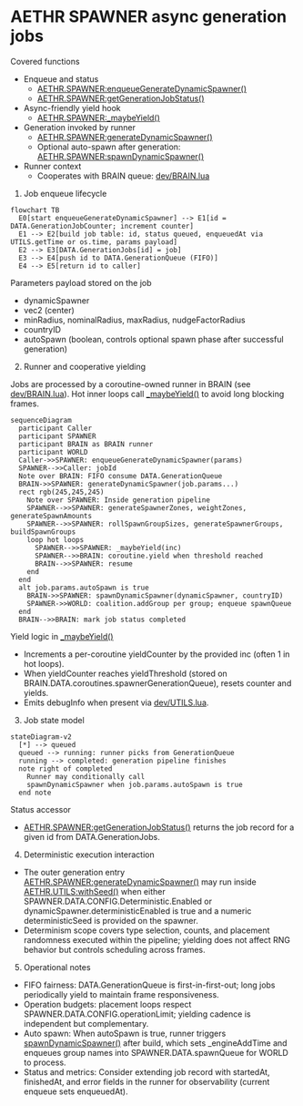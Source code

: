 # AETHR SPAWNER async generation jobs

Covered functions
- Enqueue and status
  - [AETHR.SPAWNER:enqueueGenerateDynamicSpawner()](dev/SPAWNER.lua:520)
  - [AETHR.SPAWNER:getGenerationJobStatus()](dev/SPAWNER.lua:550)
- Async-friendly yield hook
  - [AETHR.SPAWNER:_maybeYield()](dev/SPAWNER.lua:255)
- Generation invoked by runner
  - [AETHR.SPAWNER:generateDynamicSpawner()](dev/SPAWNER.lua:563)
  - Optional auto-spawn after generation: [AETHR.SPAWNER:spawnDynamicSpawner()](dev/SPAWNER.lua:438)
- Runner context
  - Cooperates with BRAIN queue: [dev/BRAIN.lua](dev/BRAIN.lua)


1) Job enqueue lifecycle

```mermaid
flowchart TB
  E0[start enqueueGenerateDynamicSpawner] --> E1[id = DATA.GenerationJobCounter; increment counter]
  E1 --> E2[build job table: id, status queued, enqueuedAt via UTILS.getTime or os.time, params payload]
  E2 --> E3[DATA.GenerationJobs[id] = job]
  E3 --> E4[push id to DATA.GenerationQueue (FIFO)]
  E4 --> E5[return id to caller]
```

Parameters payload stored on the job
- dynamicSpawner
- vec2 (center)
- minRadius, nominalRadius, maxRadius, nudgeFactorRadius
- countryID
- autoSpawn (boolean, controls optional spawn phase after successful generation)


2) Runner and cooperative yielding

Jobs are processed by a coroutine-owned runner in BRAIN (see [dev/BRAIN.lua](dev/BRAIN.lua)). Hot inner loops call [_maybeYield()](dev/SPAWNER.lua:255) to avoid long blocking frames.

```mermaid
sequenceDiagram
  participant Caller
  participant SPAWNER
  participant BRAIN as BRAIN runner
  participant WORLD
  Caller->>SPAWNER: enqueueGenerateDynamicSpawner(params)
  SPAWNER-->>Caller: jobId
  Note over BRAIN: FIFO consume DATA.GenerationQueue
  BRAIN->>SPAWNER: generateDynamicSpawner(job.params...)
  rect rgb(245,245,245)
    Note over SPAWNER: Inside generation pipeline
    SPAWNER-->>SPAWNER: generateSpawnerZones, weightZones, generateSpawnAmounts
    SPAWNER-->>SPAWNER: rollSpawnGroupSizes, generateSpawnerGroups, buildSpawnGroups
    loop hot loops
      SPAWNER-->>SPAWNER: _maybeYield(inc)
      SPAWNER-->>BRAIN: coroutine.yield when threshold reached
      BRAIN-->>SPAWNER: resume
    end
  end
  alt job.params.autoSpawn is true
    BRAIN->>SPAWNER: spawnDynamicSpawner(dynamicSpawner, countryID)
    SPAWNER->>WORLD: coalition.addGroup per group; enqueue spawnQueue
  end
  BRAIN-->>BRAIN: mark job status completed
```

Yield logic in [_maybeYield()](dev/SPAWNER.lua:255)
- Increments a per-coroutine yieldCounter by the provided inc (often 1 in hot loops).
- When yieldCounter reaches yieldThreshold (stored on BRAIN.DATA.coroutines.spawnerGenerationQueue), resets counter and yields.
- Emits debugInfo when present via [dev/UTILS.lua](dev/UTILS.lua).


3) Job state model

```mermaid
stateDiagram-v2
  [*] --> queued
  queued --> running: runner picks from GenerationQueue
  running --> completed: generation pipeline finishes
  note right of completed
    Runner may conditionally call
    spawnDynamicSpawner when job.params.autoSpawn is true
  end note
```

Status accessor
- [AETHR.SPAWNER:getGenerationJobStatus()](dev/SPAWNER.lua:550) returns the job record for a given id from DATA.GenerationJobs.


4) Deterministic execution interaction

- The outer generation entry [AETHR.SPAWNER:generateDynamicSpawner()](dev/SPAWNER.lua:563) may run inside [AETHR.UTILS:withSeed()](dev/UTILS.lua:192) when either SPAWNER.DATA.CONFIG.Deterministic.Enabled or dynamicSpawner.deterministicEnabled is true and a numeric deterministicSeed is provided on the spawner.
- Determinism scope covers type selection, counts, and placement randomness executed within the pipeline; yielding does not affect RNG behavior but controls scheduling across frames.


5) Operational notes

- FIFO fairness: DATA.GenerationQueue is first-in-first-out; long jobs periodically yield to maintain frame responsiveness.
- Operation budgets: placement loops respect SPAWNER.DATA.CONFIG.operationLimit; yielding cadence is independent but complementary.
- Auto spawn: When autoSpawn is true, runner triggers [spawnDynamicSpawner()](dev/SPAWNER.lua:438) after build, which sets _engineAddTime and enqueues group names into SPAWNER.DATA.spawnQueue for WORLD to process.
- Status and metrics: Consider extending job record with startedAt, finishedAt, and error fields in the runner for observability (current enqueue sets enqueuedAt).